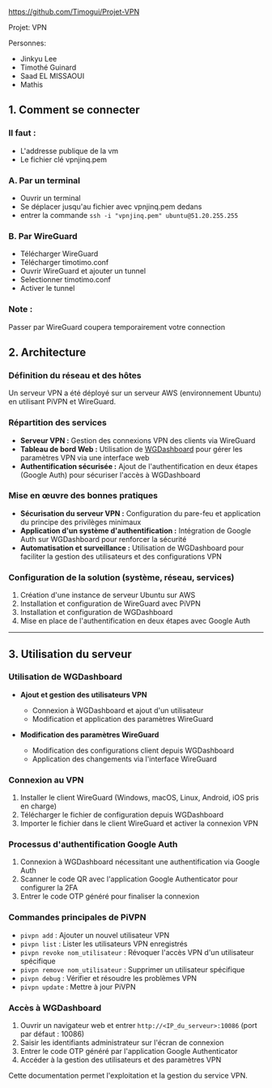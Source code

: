 https://github.com/Timogui/Projet-VPN

Projet:
VPN 

Personnes:
- Jinkyu Lee
- Timothé Guinard
- Saad EL MISSAOUI
- Mathis

## 1. Comment se connecter

### Il faut :
- L'addresse publique de la vm
- Le fichier clé vpnjinq.pem

### A. Par un terminal
- Ouvrir un terminal
- Se déplacer jusqu'au fichier avec vpnjinq.pem dedans
- entrer la commande ```ssh -i "vpnjinq.pem" ubuntu@51.20.255.255```


### B. Par WireGuard
- Télécharger WireGuard
- Télécharger timotimo.conf
- Ouvrir WireGuard et ajouter un tunnel
- Selectionner timotimo.conf
- Activer le tunnel

### Note :
Passer par WireGuard coupera temporairement votre connection
## 2. Architecture

### Définition du réseau et des hôtes
Un serveur VPN a été déployé sur un serveur AWS (environnement Ubuntu) en utilisant PiVPN et WireGuard.

### Répartition des services
- **Serveur VPN :** Gestion des connexions VPN des clients via WireGuard
- **Tableau de bord Web :** Utilisation de [WGDashboard](https://github.com/donaldzou/WGDashboard) pour gérer les paramètres VPN via une interface web
- **Authentification sécurisée :** Ajout de l'authentification en deux étapes (Google Auth) pour sécuriser l'accès à WGDashboard

### Mise en œuvre des bonnes pratiques
- **Sécurisation du serveur VPN :** Configuration du pare-feu et application du principe des privilèges minimaux
- **Application d'un système d'authentification :** Intégration de Google Auth sur WGDashboard pour renforcer la sécurité
- **Automatisation et surveillance :** Utilisation de WGDashboard pour faciliter la gestion des utilisateurs et des configurations VPN

### Configuration de la solution (système, réseau, services)
1. Création d'une instance de serveur Ubuntu sur AWS
2. Installation et configuration de WireGuard avec PiVPN
3. Installation et configuration de WGDashboard
4. Mise en place de l'authentification en deux étapes avec Google Auth

---

## 3. Utilisation  du serveur

### Utilisation de WGDashboard
- **Ajout et gestion des utilisateurs VPN**
  - Connexion à WGDashboard et ajout d'un utilisateur
  - Modification et application des paramètres WireGuard

- **Modification des paramètres WireGuard**
  - Modification des configurations client depuis WGDashboard
  - Application des changements via l'interface WireGuard

### Connexion au VPN
1. Installer le client WireGuard (Windows, macOS, Linux, Android, iOS pris en charge)
2. Télécharger le fichier de configuration depuis WGDashboard
3. Importer le fichier dans le client WireGuard et activer la connexion VPN


### Processus d'authentification Google Auth
1. Connexion à WGDashboard nécessitant une authentification via Google Auth
2. Scanner le code QR avec l'application Google Authenticator pour configurer la 2FA
3. Entrer le code OTP généré pour finaliser la connexion

### Commandes principales de PiVPN
- `pivpn add` : Ajouter un nouvel utilisateur VPN
- `pivpn list` : Lister les utilisateurs VPN enregistrés
- `pivpn revoke nom_utilisateur` : Révoquer l'accès VPN d'un utilisateur spécifique
- `pivpn remove nom_utilisateur` : Supprimer un utilisateur spécifique
- `pivpn debug` : Vérifier et résoudre les problèmes VPN
- `pivpn update` : Mettre à jour PiVPN

### Accès à WGDashboard
1. Ouvrir un navigateur web et entrer `http://<IP_du_serveur>:10086` (port par défaut : 10086)
2. Saisir les identifiants administrateur sur l'écran de connexion
3. Entrer le code OTP généré par l'application Google Authenticator
4. Accéder à la gestion des utilisateurs et des paramètres VPN

Cette documentation permet l'exploitation et la gestion du service VPN.
